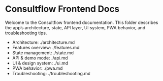 # Consultflow Frontend Docs

Welcome to the Consultflow frontend documentation. This folder describes the app’s architecture, state, API layer, UI system, PWA behavior, and troubleshooting tips.

- Architecture: ./architecture.md
- Features overview: ./features.md
- State management: ./state.md
- API & demo mode: ./api.md
- UI & design system: ./ui.md
- PWA behavior: ./pwa.md
- Troubleshooting: ./troubleshooting.md
